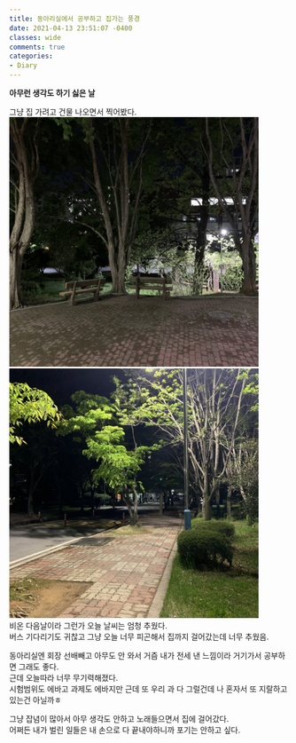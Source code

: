 ```yaml
---
title: 동아리실에서 공부하고 집가는 풍경
date: 2021-04-13 23:51:07 -0400
classes: wide
comments: true
categories: 
- Diary
---
```

**아무런 생각도 하기 싫은 날**    

그냥 집 가려고 건물 나오면서 찍어봤다.     
<img src="/assets/images/photo/post34/post34_photo1.jpg" width="450px"> <img src="/assets/images/photo/post34/post34_photo2.jpg" width="450px">      
비온 다음날이라 그런가 오늘 날씨는 엄청 추웠다.     
버스 기다리기도 귀찮고 그냥 오늘 너무 피곤해서 집까지 걸어갔는데 너무 추웠음.     

동아리실엔 회장 선배빼고 아무도 안 와서 거즘 내가 전세 낸 느낌이라 거기가서 공부하면 그래도 좋다.     
근데 오늘따라 너무 무기력해졌다.     
시험범위도 에바고 과제도 에바지만 근데 또 우리 과 다 그럴건데 나 혼자서 또 지랄하고 있는건 아닐까ㅎ      

그냥 잡념이 많아서 아무 생각도 안하고 노래들으면서 집에 걸어갔다.     
어쩌든 내가 벌린 일들은 내 손으로 다 끝내야하니까 포기는 안하고 싶다.     
